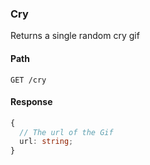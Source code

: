 ### Cry

Returns a single random cry gif

#### Path

```HTTP
GET /cry
```

#### Response

```ts
{
  // The url of the Gif
  url: string;
}
```
